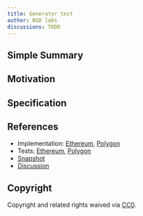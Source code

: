 ```yaml
---
title: Generator test
author: BGD labs
discussions: TODO
---
```


## Simple Summary

## Motivation

## Specification

## References

- Implementation: [Ethereum](src/AaveV3_Multi_TestProposal_20230507/AaveV3EthTestProposal20230507.sol), [Polygon](src/AaveV3_Multi_TestProposal_20230507/AaveV3PolTestProposal20230507.sol)
- Tests: [Ethereum](src/AaveV3_Multi_TestProposal_20230507/AaveV3EthTestProposal20230507.t.sol), [Polygon](src/AaveV3_Multi_TestProposal_20230507/AaveV3PolTestProposal20230507.t.sol)
- [Snapshot](TODO)
- [Discussion](TODO)

## Copyright

Copyright and related rights waived via [CC0](https://creativecommons.org/publicdomain/zero/1.0/).
